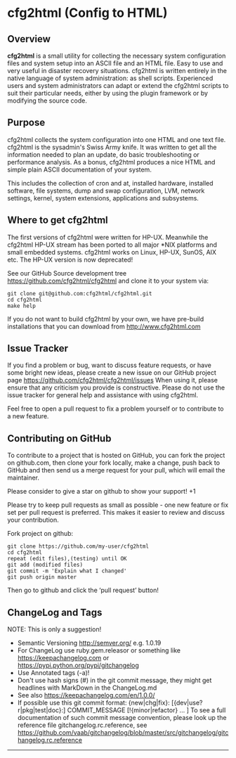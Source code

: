 # cfg2html (Config to HTML)

## Overview

**cfg2html** is a small utility for collecting the necessary system configuration files and system setup into an ASCII file and an HTML file. Easy to use and very useful in disaster recovery situations. cfg2html is written entirely in the native language of system administration: as shell scripts. Experienced users and system administrators can adapt or extend the cfg2html scripts to suit their particular needs, either by using the plugin framework or by modifying the source code.

## Purpose

cfg2html collects the system configuration into one HTML and one text file. cfg2html is the sysadmin's Swiss Army knife. It was written to get all the information needed to plan an update, do basic troubleshooting or performance analysis. As a bonus, cfg2html produces a nice HTML and simple plain ASCII documentation of your system.

This includes the collection of cron and at, installed hardware, installed software, file systems, dump and swap configuration, LVM, network settings, kernel, system extensions, applications and subsystems.

## Where to get cfg2html

The first versions of cfg2html were written for HP-UX. Meanwhile the cfg2html HP-UX stream has been ported to all major *NIX platforms and small embedded systems. cfg2html works on Linux, HP-UX, SunOS, AIX etc. The HP-UX version is now deprecated!

See our GitHub Source development tree <https://github.com/cfg2html/cfg2html> and clone it to your system via:

    git clone git@github.com:cfg2html/cfg2html.git
    cd cfg2html
    make help

If you do not want to build cfg2html by your own, we have pre-build installations that you can download from <http://www.cfg2html.com>

## Issue Tracker

If you find a problem or bug, want to discuss feature requests, or have some bright new ideas, please create a new issue on our GitHub project page <https://github.com/cfg2html/cfg2html/issues>
When using it, please ensure that any criticism you provide is constructive. Please do not use the issue tracker for general help and assistance with using cfg2html.

Feel free to open a pull request to fix a problem yourself or to contribute to a new feature.

## Contributing on GitHub

To contribute to a project that is hosted on GitHub, you can fork the project on github.com, then clone your fork locally, make a change, push back to GitHub and then send us a merge request for your pull, which will email the maintainer.

Please consider to give a star on github to show your support! +1

Please try to keep pull requests as small as possible - one new feature or fix set per pull request is preferred. This makes it easier to review and discuss your contribution.

Fork project on github:

    git clone https://github.com/my-user/cfg2html
    cd cfg2html
    repeat (edit files),(testing) until OK
    git add (modified files)
    git commit -m 'Explain what I changed'
    git push origin master

Then go to github and click the ‘pull request’ button!

## ChangeLog and Tags

NOTE: This is only a suggestion!

- Semantic Versioning <http://semver.org/> e.g. 1.0.19
- For ChangeLog use ruby.gem.releasor or something like <https://keepachangelog.com> or <https://pypi.python.org/pypi/gitchangelog>
- Use Annotated tags (-a)!
- Don't use hash signs (#) in the git commit message, they might get headlines with MarkDown in the ChangeLog.md
- See also <https://keepachangelog.com/en/1.0.0/>
- If possible use this git commit format:
    {new|chg|fix}: [{dev|use?r|pkg|test|doc}:] COMMIT_MESSAGE [!{minor|refactor} ... ]
    To see a full documentation of such commit message convention, please look up the reference file gitchangelog.rc.reference, see <https://github.com/vaab/gitchangelog/blob/master/src/gitchangelog/gitchangelog.rc.reference>

----
<!--  $Id: README.md,v 6.15 2023/02/15 11:07:45 ralph Exp $ -->

<!-- Atom:set encoding=utf8 lineEnding=unix grammar=md tabLength=4 useSoftTabs: -->
<!-- vim:set fileencoding=utf8 fileformat=unix filetype=md tabstop=4 expandtab: -->
